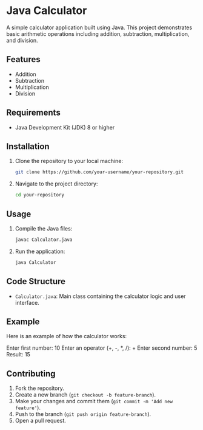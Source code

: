 # Java Calculator

A simple calculator application built using Java. This project demonstrates basic arithmetic operations including addition, subtraction, multiplication, and division.

## Features

- Addition
- Subtraction
- Multiplication
- Division

## Requirements

- Java Development Kit (JDK) 8 or higher

## Installation

1. Clone the repository to your local machine:
    ```bash
    git clone https://github.com/your-username/your-repository.git
    ```
2. Navigate to the project directory:
    ```bash
    cd your-repository
    ```

## Usage

1. Compile the Java files:
    ```bash
    javac Calculator.java
    ```

2. Run the application:
    ```bash
    java Calculator
    ```

## Code Structure

- `Calculator.java`: Main class containing the calculator logic and user interface.

## Example

Here is an example of how the calculator works:

Enter first number: 10
Enter an operator (+, -, *, /): +
Enter second number: 5
Result: 15


## Contributing

1. Fork the repository.
2. Create a new branch (`git checkout -b feature-branch`).
3. Make your changes and commit them (`git commit -m 'Add new feature'`).
4. Push to the branch (`git push origin feature-branch`).
5. Open a pull request.
